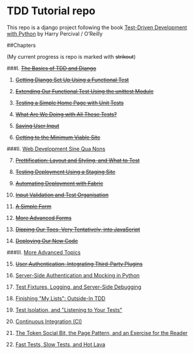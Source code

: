 TDD Tutorial repo
=================

This repo is a django project following the book
[Test-Driven Development with Python](http://chimera.labs.oreilly.com/books/1234000000754.html) by Harry Percival / O’Reilly

##Chapters

(My current progress is repo is marked with ~~strikout~~)

###I. [~~The Basics of TDD and Django~~](http://chimera.labs.oreilly.com/books/1234000000754/pt01.html)

1) [~~Getting Django Set Up Using a Functional Test~~](http://chimera.labs.oreilly.com/books/1234000000754/ch01.html)

2) [~~Extending Our Functional Test Using the unittest Module~~ ](http://chimera.labs.oreilly.com/books/1234000000754/ch02.html)

3) [~~Testing a Simple Home Page with Unit Tests~~](http://chimera.labs.oreilly.com/books/1234000000754/ch03.html)

4) [~~What Are We Doing with All These Tests?~~](http://chimera.labs.oreilly.com/books/1234000000754/ch04.html)

5) [~~Saving User Input~~](http://chimera.labs.oreilly.com/books/1234000000754/ch05.html)

6) [~~Getting to the Minimum Viable Site~~](http://chimera.labs.oreilly.com/books/1234000000754/ch06.html)

###II. [Web Development Sine Qua Nons](http://chimera.labs.oreilly.com/books/1234000000754/pt02.html)

7) [~~Prettification: Layout and Styling, and What to Test~~](http://chimera.labs.oreilly.com/books/1234000000754/ch07.html)

8) [~~Testing Deployment Using a Staging Site~~](http://chimera.labs.oreilly.com/books/1234000000754/ch08.html)

9) [~~Automating Deployment with Fabric~~](http://chimera.labs.oreilly.com/books/1234000000754/ch09.html)

10) [~~Input Validation and Test Organisation~~](http://chimera.labs.oreilly.com/books/1234000000754/ch10.html)

11) [~~A Simple Form~~](http://chimera.labs.oreilly.com/books/1234000000754/ch11.html )

12) [~~More Advanced Forms~~](http://chimera.labs.oreilly.com/books/1234000000754/ch12.html)

13) [~~Dipping Our Toes, Very Tentatively, into JavaScript~~](http://chimera.labs.oreilly.com/books/1234000000754/ch13.html)

14) [~~Deploying Our New Code~~](http://chimera.labs.oreilly.com/books/1234000000754/ch14.html)

###III. [More Advanced Topics](http://chimera.labs.oreilly.com/books/1234000000754/pt03.html)

15) [~~User Authentication, Integrating Third-Party Plugins~~](http://chimera.labs.oreilly.com/books/1234000000754/ch15.html)

16) [Server-Side Authentication and Mocking in Python](http://chimera.labs.oreilly.com/books/1234000000754/ch16.html)

17) [Test Fixtures, Logging, and Server-Side Debugging](http://chimera.labs.oreilly.com/books/1234000000754/ch17.html)

18) [Finishing "My Lists": Outside-In TDD](http://chimera.labs.oreilly.com/books/1234000000754/ch18.html)

19) [Test Isolation, and "Listening to Your Tests"](http://chimera.labs.oreilly.com/books/1234000000754/ch19.html)

20) [Continuous Integration (CI)](http://chimera.labs.oreilly.com/books/1234000000754/ch20.html)

21) [The Token Social Bit, the Page Pattern, and an Exercise for the Reader](http://chimera.labs.oreilly.com/books/1234000000754/ch21.html)

22) [Fast Tests, Slow Tests, and Hot Lava](http://chimera.labs.oreilly.com/books/1234000000754/ch22.html)
